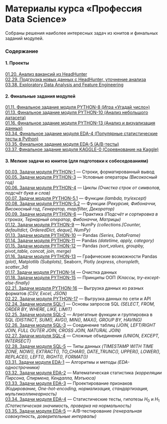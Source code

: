 # Материалы курса &laquo;Профессия Data Science&raquo; #

Собраны решения наиболее интересных задач из юнитов и финальных заданий модулей.

### Содержание ###

#### 1. Проекты ####

[01.20. Анализ вакансий из HeadHunter](01-20-PROJECT-1)    
[02.29. Подгрузка новых данных с HeadHunter, уточнение анализа](02-29-PROJECT-2)    
[03.38. Exploratory Data Analysis and Feature Engineering](03-38-PROJECT-3)    

#### 2. Финальные задания модулей ####

[01.11. Финальное задание модуля PYTHON-8 (Игра &laquo;Угадай число&raquo;)](01-11-PYTHON-8/P8_Task)    
[01.13. Финальное задание модуля PYTHON-10 (Анализ небольшого датасета)](01-13-PYTHON-10/P10_Task/P10_Task.ipynb)    
[01.16. Финальное задание модуля PYTHON-13 (Анализ и визуализация данных)](01-16-PYTHON-13/P13_Task)    
[03.34. Финальное задание модуля EDA-4 (Популярные статистические тесты в Python)](03-34-EDA-4/stat-tests-work.ipynb)    
[03.35. Финальное задание модуля EDA-5 (A/B-тесты)](03-35-EDA-5/E5_Task)    
[03.37. Финальное задание модуля KAGGLE-0 (Соревнование на Kaggle)](03-37-KAGGLE-0)    

#### 3. Мелкие задачи из юнитов (для подготовки к собеседованиям) ####

[00.03. Задачи модуля PYTHON-1](00-03-PYTHON-1)&nbsp;&mdash; Строки,
форматированный вывод    
[00.05. Задачи модуля PYTHON-3](00-05-PYTHON-3)&nbsp;&mdash; Условные операторы
*(Високосный год)*    
[00.06. Задачи модуля PYTHON-4](00-06-PYTHON-4)&nbsp;&mdash; Циклы *(Очистка
строк от символов, подсчёт букв и слов)*    
[00.07. Задачи модуля PYTHON-5.1](00-07-PYTHON-5.1)&nbsp;&mdash; Функции
*(lambda, try/except)*    
[00.08. Задачи модуля PYTHON-5.2](00-08-PYTHON-5.2)&nbsp;&mdash; Функции
*(Рекурсия, Фибоначчи, Високосный год, Генератор, map/filter, Декоратор)*    
[00.09. Задачи модуля PYTHON-6](00-09-PYTHON-6)&nbsp;&mdash; Практика
*(Подсчёт и сортировка в строках, Тернарный оператор, Фибоначчи, Матрицы)*    
[01.12. Задачи модуля PYTHON-9](01-12-PYTHON-9)&nbsp;&mdash; NumPy
*(collections.[Counter, defaultdict, OrderedDict, deque], NumPy)*    
[01.13. Задачи модуля PYTHON-10](01-13-PYTHON-10)&nbsp;&mdash; Pandas *(Series,
DataFrame)*    
[01.14. Задачи модуля PYTHON-11](01-14-PYTHON-11)&nbsp;&mdash; Pandas *(datetime,
apply, category)*    
[01.15. Задачи модуля PYTHON-12](01-15-PYTHON-12)&nbsp;&mdash; Pandas
*(sort_values, groupby, pivot_table, concat, join, merge)*    
[01.16. Задачи модуля PYTHON-13](01-16-PYTHON-13)&nbsp;&mdash; Графические
возможности Pandas *(plot)*, Matplotlib *(Subplots)*, Seaborn, Plotly *(express,
choropleth, scatter_3d)*    
[01.17. Задачи модуля PYTHON-14](01-17-PYTHON-14)&nbsp;&mdash; Очистка данных    
[01.18. Задачи модуля PYTHON-15](01-18-PYTHON-15)&nbsp;&mdash; Принципы ООП
*(Классы, try-except-else-finally)*    
[02.21. Задачи модуля PYTHON-16](02-21-PYTHON-16)&nbsp;&mdash; Выгрузка данных из
разных форматов *(CSV, Excel, JSON)*    
[02.22. Задачи модуля PYTHON-17](02-22-PYTHON-17)&nbsp;&mdash; Выгрузка данных по
сети и API    
[02.24. Задачи модуля SQL-1](02-24-SQL-1)&nbsp;&mdash; Основы запросов SQL
*(SELECT, FROM, ORDER BY, WHERE, LIKE, LIMIT)*    
[02.25. Задачи модуля SQL-2](02-25-SQL-2)&nbsp;&mdash; Агрегатные функции и
группировка в SQL *(DISTINCT, SUM(), AVG(), MIN(), MAX(), GROUP BY, HAVING)*    
[02.26. Задачи модуля SQL-3](02-26-SQL-3)&nbsp;&mdash; Соединение таблиц
*(JOIN, LEFT/RIGHT JOIN, FULL OUTER JOIN, CROSS JOIN, NATURAL JOIN)*    
[02.27. Задачи модуля SQL-4](02-27-SQL-4)&nbsp;&mdash; Сложные объединения
*(UNION, EXCEPT, INTERSECT)*    
[02.28. Задачи модуля SQL-5](02-28-SQL-5)&nbsp;&mdash; Типы данных
*(TIMESTAMP WITH TIME ZONE, NOW(), EXTRACT(), TO_CHAR(), DATE_TRUNC(), UPPER(),
LOWER(), REPLACE(), LEFT(), RIGHT(), FORMAT())*    
[03.31. Задачи модуля EDA-1](03-31-EDA-1)&nbsp;&mdash; Алгоритмы и методы
*(EDA-однострочники)*    
[03.32. Задачи модуля EDA-2](03-32-EDA-2)&nbsp;&mdash; Математическая статистика
*(корреляции Пирсона, Спирмена, Кендалла, Мэтьюса)*    
[03.33. Задачи модуля EDA-3](03-33-EDA-3)&nbsp;&mdash; Проектирование признаков
*(Кодирование, One-hot-encoding, нормализация, стандартизация,
мультиколлинеарность)*    
[03.34. Задачи модуля EDA-4](03-34-EDA-4)&nbsp;&mdash; Статистические тесты,
гипотезы $H_0$ и $H_1$ *(Статистическая значимость, проверка на нормальность)*    
[03.35. Задачи модуля EDA-5](03-35-EDA-5)&nbsp;&mdash; A/B-тестирование
*(генеральная совокупность, доверительные интервалы)*    
